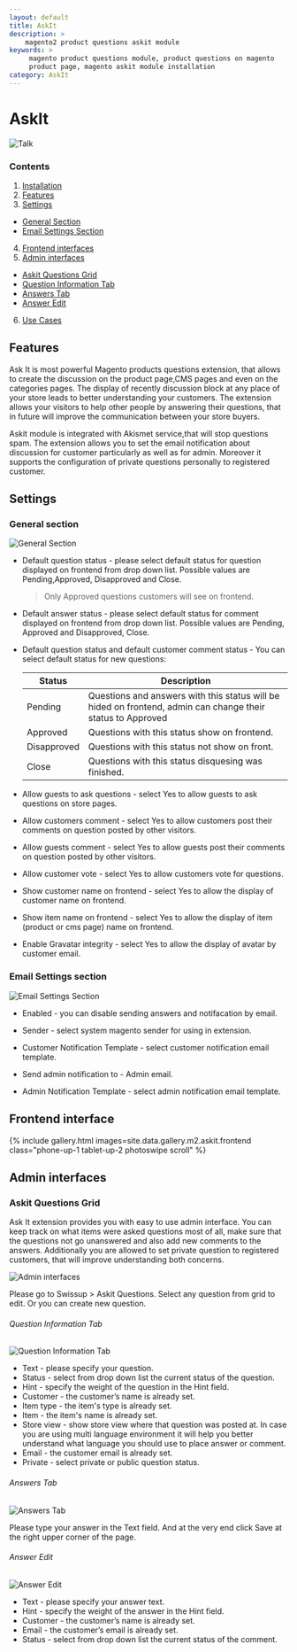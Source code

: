 ```yaml
---
layout: default
title: AskIt
description: >
    magento2 product questions askit module
keywords: >
     magento product questions module, product questions on magento
     product page, magento askit module installation
category: AskIt
---
```


# AskIt

![Talk](/images/m2/askit/talk.png)

### Contents

1. [Installation](installation/)
2. [Features](#features)
3. [Settings](#settings)
 - [General Section](#general-section)
 - [Email Settings Section](#email-settings-section)
4. [Frontend interfaces](#frontend-interfaces)
5. [Admin interfaces](#admin-interfaces)
 - [Askit Questions Grid](#askit-questions-grid)
 - [Question Information Tab](#question-information-tab)
 - [Answers Tab](#answers-tab)
 - [Answer Edit](#answer-edit)
6. [Use Cases](use-cases/)

## Features

Ask It is most powerful Magento products questions extension, that allows to create the discussion on the product page,CMS pages and even on the categories pages. The display of recently discussion block at any place of your store leads to better understanding your customers. The extension allows your visitors to help other people by answering their questions, that in future will improve the communication between your store buyers.

Askit module is integrated with Akismet service,that will stop questions spam. The extension allows you to set the email notification about discussion for customer particularly as well as for admin. Moreover it supports the configuration of private questions personally to registered customer.

## Settings

### General section

![General Section](/images/m2/askit/general-section.png)

 *  Default question status - please select default status for question displayed
    on frontend from drop down list. Possible values are Pending,Approved,
    Disapproved and Close.

    > Only Approved questions customers will see on frontend.

 *  Default answer status - please select default status for comment displayed
    on frontend from drop down list. Possible values are Pending, Approved and
    Disapproved, Close.

 *  Default question status and default customer comment status - You can select
    default status for new questions:

    Status | Description
    -------|------------
    Pending | Questions and answers with this status will be hided on frontend, admin can change their status to Approved
    Approved | Questions with this status show on frontend.
    Disapproved | Questions with this status not show on front.
    Close | Questions with this status disquesing was finished.

 *  Allow guests to ask questions - select Yes to allow guests to ask questions on store pages.

 *  Allow customers comment - select Yes to allow customers post their comments
    on question posted by other visitors.

 *  Allow guests comment - select Yes to allow guests post their comments on
    question posted by other visitors.

 *  Allow customer vote - select Yes to allow customers vote for questions.

 *  Show customer name on frontend - select Yes to allow the display of customer name on frontend.

 *  Show item name on frontend - select Yes to allow the display of item
    (product or cms page) name on frontend.

 *  Enable Gravatar integrity - select Yes to allow the display of avatar
    by customer email.

### Email Settings section

![Email Settings Section](/images/m2/askit/email-section.png)

 *  Enabled - you can disable sending answers and notifacation by email.

 *  Sender - select system magento sender for using in extension.

 *  Customer Notification Template - select customer notification email template.

 *  Send admin notification to - Admin email.

 *  Admin Notification Template - select admin notification email template.

## Frontend interface

{% include gallery.html images=site.data.gallery.m2.askit.frontend class="phone-up-1 tablet-up-2 photoswipe scroll" %}

## Admin interfaces

### Askit Questions Grid

Ask It extension provides you with easy to use admin interface. You can keep track on what items were asked questions most of all, make sure that the questions not go unanswered and also add new comments to the answers. Additionally you are allowed to set private question to registered customers, that will improve understanding both concerns.

![Admin interfaces](/images/m2/askit/grid.png)

Please go to Swissup > Askit Questions. Select any question from grid to edit. Or you can create new question.

###### Question Information Tab

![Question Information Tab](/images/m2/askit/information-tab.png)

* Text - please specify your question.
* Status - select from drop down list the current status of the question.
* Hint - specify the weight of the question in the Hint field.
* Customer - the customer’s name is already set.
* Item type - the item's type is already set.
* Item - the item's name is already set.
* Store view - show store view where that question was posted at. In case you are using multi language environment it will help you better understand what language you should use to place answer or comment.
* Email - the customer email is already set.
* Private - select private or public question status.

###### Answers Tab

![Answers Tab](/images/m2/askit/answers-tab.png)

Please type your answer in the Text field. And at the very end click Save at the right upper corner of the page.


###### Answer Edit

![Answer Edit](/images/m2/askit/answer-edit.png)

* Text - please specify your answer text.
* Hint - specify the weight of the answer in the Hint field.
* Customer - the customer’s name is already set.
* Email - the customer’s email is already set.
* Status - select from drop down list the current status of the comment.
